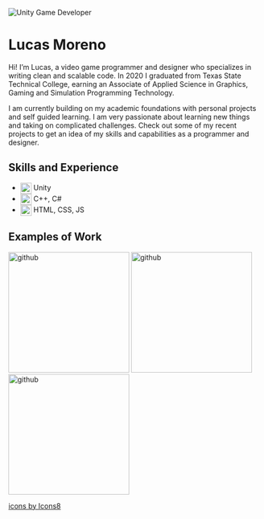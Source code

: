 ![Unity Game Developer](https://i.gyazo.com/2039979d60ea058062911d3c99462db9.png)
# Lucas Moreno 
Hi! I’m Lucas, a video game programmer and designer who specializes in writing clean and scalable code. In 2020 I graduated from Texas State Technical College, earning an Associate of Applied Science in Graphics, Gaming and Simulation Programming Technology.

I am currently building on my academic foundations with personal projects and self guided learning. I am very passionate about learning new things and taking on complicated challenges. Check out some of my recent projects to get an idea of my skills and capabilities as a programmer and designer.

## Skills and Experience
* <img src='https://img.icons8.com/fluency/48/000000/unity.png' alt='github' height='22' align="center">                    Unity
* <img src='https://img.icons8.com/color/48/000000/visual-studio-code-2019.png' alt='github' height='22' align="center">    C++, C#
* <img src='https://img.icons8.com/color/48/000000/web.png' alt='github' height='22' align="center">                        HTML, CSS, JS

## Examples of Work
<img src='https://github.com/la-moreno/la-moreno/blob/main/starbadger_gif.gif' alt='github' height='240'>

<img src='https://github.com/la-moreno/la-moreno/blob/main/starbadger_gif.gif' alt='github' height='240'>

<img src='https://github.com/la-moreno/la-moreno/blob/main/starbadger_gif.gif' alt='github' height='240'>



<a href="https://icons8.com">icons by Icons8</a>
